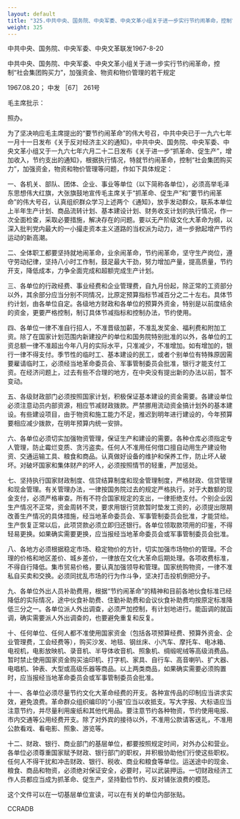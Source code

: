 ```yaml
---
layout: default
title: "325.中共中央、国务院、中央军委、中央文革小组关于进一步实行节约闹革命，控制“社会集团购买力”，加强资金、物资和物价管理的若干规定"
weight: 325
---
```


中共中央、国务院、中央军委、中央文革联发1967-8-20

中共中央、国务院、中央军委、中央文革小组关于进一步实行节约闹革命，控制“社会集团购买力”，加强资金、物资和物价管理的若干规定

1967.08.20； 中发 ［67］ 261号

毛主席批示：

照办。

为了坚决响应毛主席提出的“要节约闹革命”的伟大号召，中共中央已于一九六七年一月十一日发布《关于反对经济主义的通知》，中共中央、国务院、中央军委、中央文革小组又于一九六七年六月二十二日发布《关于进一步“抓革命、促生产”，增加收入，节约支出的通知》，根据执行情况，特就节约闹革命，控制“社会集团购买力”，加强资金，物资和物价管理等问题，作如下具体规定：

一、各机关、部队、团体、企业、事业等单位（以下简称各单位），必须高举毛泽东思想伟大红旗，大张旗鼓地宣传毛主席关于“抓革命、促生产”和“要节约闹革命”的伟大号召，认真组织群众学习上述两个《通知》，放手发动群众，联系本单位上半年生产计划、商品流转计划、基本建设计划、财务收支计划的执行情况，作一次全面检查，采取必要措施，解决存在的问题。要以无产阶级文化大革命为纲，以深入批判党内最大的一小撮走资本主义道路的当权派为动力，进一步掀起增产节约运动的新高潮。

二、全体职工都要坚持就地闹革命，业余闹革命，节约闹革命，坚守生产岗位，遵守劳动纪律，坚持八小时工作制，鼓足最大干劲，努力增加产量，提高质量，节约开支，降低成本，力争全面完成和超额完成生产计划。

三、各单位的行政经费、事业经费和企业管理费，自九月份起，除正常的工资部分以外，其余部分应当分别不同情况，比原定预算指标节减百分之二十左右。具体节约计划，由各单位自定。各级地方财政和各单位的预算外资金，特别是以前度结余的资金，更要严格控制，制订具体节减指标和控制办法，节约使用。

四、各单位一律不准自行招人，不准晋级加薪，不准乱发奖金、福利费和附加工资。除了在国家计划范围内新建投产的单位和国务院特别批准的以外，各单位的工资总额一律不准超出今年八月的实际水平，只准减少，不准增加。如有增加的，银行一律不得支付。季节性的临时工、基本建设的民工，或者个别单位有特殊原因需要雇请临时工，必须经当地革命委员会、军事管制委员会批准，银行才能支付工资。在经济问题上，过去有些不合理的地方，在中央没有提出新的办法以前，暂不变动。

五、各级财政部门必须按照国家计划，积极保证基本建设的资金需要。各建设单位必须注意动员内部资源，相应节减财政拨款。严禁挪用流动资金搞计划外的基本建设。有些建设项目，由于物资和施工能力不足，推迟到明年进行建设的，今年预算要相应减少拨款，在明年预算内统一安排。

六、各单位必须切实加强物资管理，保证生产和建设的需要。各种仓库必须指定专人管理，防止霉烂变质、贪污盗卖。任何人不准用任何借口擅自动用生产建设物资、交通运输工具、粮食和商品。认真做好设备的维护和保养工作，防止坏人破坏。对破坏国家和集体财产的坏人，必须按照情节的轻重，严加惩处。

七、坚持执行国家财政制度、信贷结算制度和现金管理制度，严格财政、信贷管理和现金管理。有关管理办法，一律按国务院过去的规定严格执行。对于大数额的现金支付，必须严格审查。所有不符合国家规定的支出，一律拒绝支付。个别企业因生产情况不正常，资金周转不灵，要求用银行贷款暂时垫发工资的，必须提出限期改善生产情况的具体措施，经当地革命委员会、军事管制委员会批准，才能贷给。生产恢复正常以后，此项贷款必须立即归还银行。各单位领取款项用的印鉴，不得轻易更换。如果确实需要更换，应当报经当地革命委员会或军事管制委员会批准。

八、各地方必须根据稳定市场、稳定物价的方针，切实加强市场物价的管理。不合理的价格和地区差价、城乡差价，一律放在文化大革命后期处理。各项收费标准，不得自行降低。集市贸易价格，要认真加强领导和管理。国家统购物资，一律不准私自买卖和交换。必须同扰乱市场的行为作斗争，坚决打击投机倒把分子。

九、各单位外出人员补助费用，根据“节约闹革命”的精神和目前各地伙食标准已经降低的实际情况，途中伙食补助费、住勤补助费和会议伙食补助费均按原定标准降低三分之一。各单位派人外出调查，必须严加控制，有计划地进行。能函调的就函调，确实需要派人外出调查的，也要避免重复和反复。

十、任何单位、任何人都不准使用国家资金（包括各项预算经费、预算外资金、企业管理费，工会经费等），购买沙发、地毯、钢丝床、小汽车、摩托车、电冰箱、电视机，电影放映机、录音机、半导体收音机、照象机、绸缎呢绒等高级消费品。暂时禁止使用国家资金购买油印机、打字机、家具、自行车、高音喇叭、扩大器、电唱机、钟表、大型或高级乐器等商品。以上两类商品，如果确实需要必须购置时，应当报经当地革命委员会或军事管制委员会批准。

十一、各单位必须尽量节约文化大革命经费的开支。各种宣传品的印制应当讲求实效，避免浪费。革命群众组织编印的“小报”应当以收抵支。写大字报、大标语应当注意节约，并尽量利用废纸和其他代用品。要注意节约各种物资，节约使用电报、市内交通等公用经费开支。除了对外宾的接待以外，不准用公款请客送礼，不准用公款看戏、看电影、照象、游览等。

十二、财政、银行、商业部门的基层单位，都要按照规定时间，对外办公和营业。各单位必须尊重国家赋予财政、银行部门的职权，并积极协助他们行使这些职权。任何人不得干扰和冲击财政、银行、税收、商业和粮食等单位。运送途中的现金、粮食、商品和物资，必须绝对保证安全，必要时，可以武装押运。一切财政经济工作人员都应当成为抓革命、促生产，坚持勤俭节约、反对铺张浪费的模范。

这个文件可以在一切基层单位宣读，可以在有关的单位内部张贴。

CCRADB

